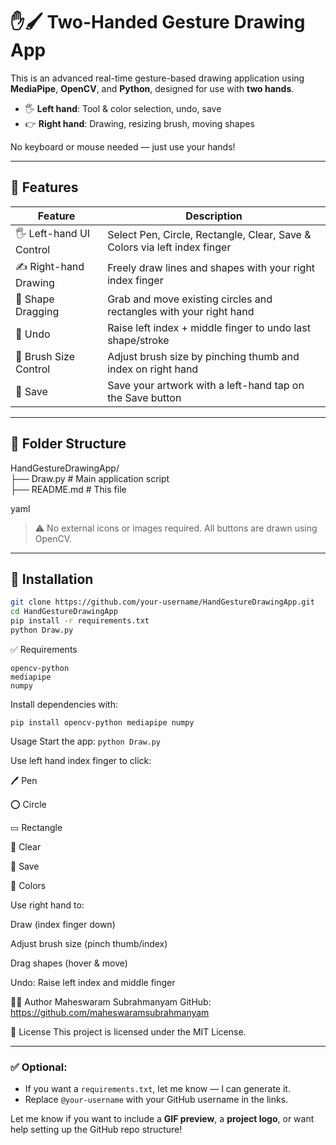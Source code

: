 # ✋🖌️ Two-Handed Gesture Drawing App

This is an advanced real-time gesture-based drawing application using **MediaPipe**, **OpenCV**, and **Python**, designed for use with **two hands**.

- 🖐️ **Left hand**: Tool & color selection, undo, save
- 👉 **Right hand**: Drawing, resizing brush, moving shapes

No keyboard or mouse needed — just use your hands!

---

## 🧠 Features

| Feature                  | Description                                                             |
|--------------------------|-------------------------------------------------------------------------|
| 🖐️ Left-hand UI Control | Select Pen, Circle, Rectangle, Clear, Save & Colors via left index finger |
| ✍️ Right-hand Drawing   | Freely draw lines and shapes with your right index finger                |
| 🎯 Shape Dragging        | Grab and move existing circles and rectangles with your right hand       |
| 🔄 Undo                  | Raise left index + middle finger to undo last shape/stroke               |
| 🎨 Brush Size Control    | Adjust brush size by pinching thumb and index on right hand              |
| 💾 Save                  | Save your artwork with a left-hand tap on the Save button                |

---

## 📂 Folder Structure

HandGestureDrawingApp/<br>
├── Draw.py # Main application script<br>
├── README.md # This file<br>

yaml

> ⚠️ No external icons or images required. All buttons are drawn using OpenCV.

---

## 🚀 Installation

```bash
git clone https://github.com/your-username/HandGestureDrawingApp.git
cd HandGestureDrawingApp
pip install -r requirements.txt
python Draw.py
```
✅ Requirements
```
opencv-python
mediapipe
numpy
```
Install dependencies with:
```
pip install opencv-python mediapipe numpy
```

 Usage
Start the app: ```python Draw.py```

Use left hand index finger to click:

🖊️ Pen

⭕ Circle

▭ Rectangle

🧽 Clear

💾 Save

🎨 Colors

Use right hand to:

Draw (index finger down)

Adjust brush size (pinch thumb/index)

Drag shapes (hover & move)

Undo: Raise left index and middle finger

🧑‍💻 Author
Maheswaram Subrahmanyam
GitHub: https://github.com/maheswaramsubrahmanyam


📄 License
This project is licensed under the MIT License.


---

### ✅ Optional:

- If you want a `requirements.txt`, let me know — I can generate it.
- Replace `@your-username` with your GitHub username in the links.

Let me know if you want to include a **GIF preview**, a **project logo**, or want help setting up the GitHub repo structure!
 
